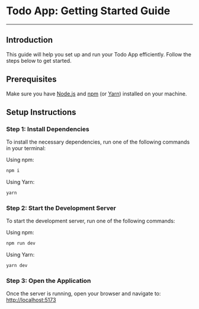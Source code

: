 # Todo App: Getting Started Guide

---

## Introduction

This guide will help you set up and run your Todo App efficiently. Follow the steps below to get started.

## Prerequisites

Make sure you have [Node.js](https://nodejs.org/) and [npm](https://www.npmjs.com/) (or [Yarn](https://yarnpkg.com/)) installed on your machine.

## Setup Instructions

### Step 1: Install Dependencies

To install the necessary dependencies, run one of the following commands in your terminal:

Using npm:

```sh
npm i
```

Using Yarn:

```sh
yarn
```

### Step 2: Start the Development Server

To start the development server, run one of the following commands:

Using npm:

```sh
npm run dev
```

Using Yarn:

```sh
yarn dev
```

### Step 3: Open the Application

Once the server is running, open your browser and navigate to: [http://localhost:5173](http://localhost:5173)
